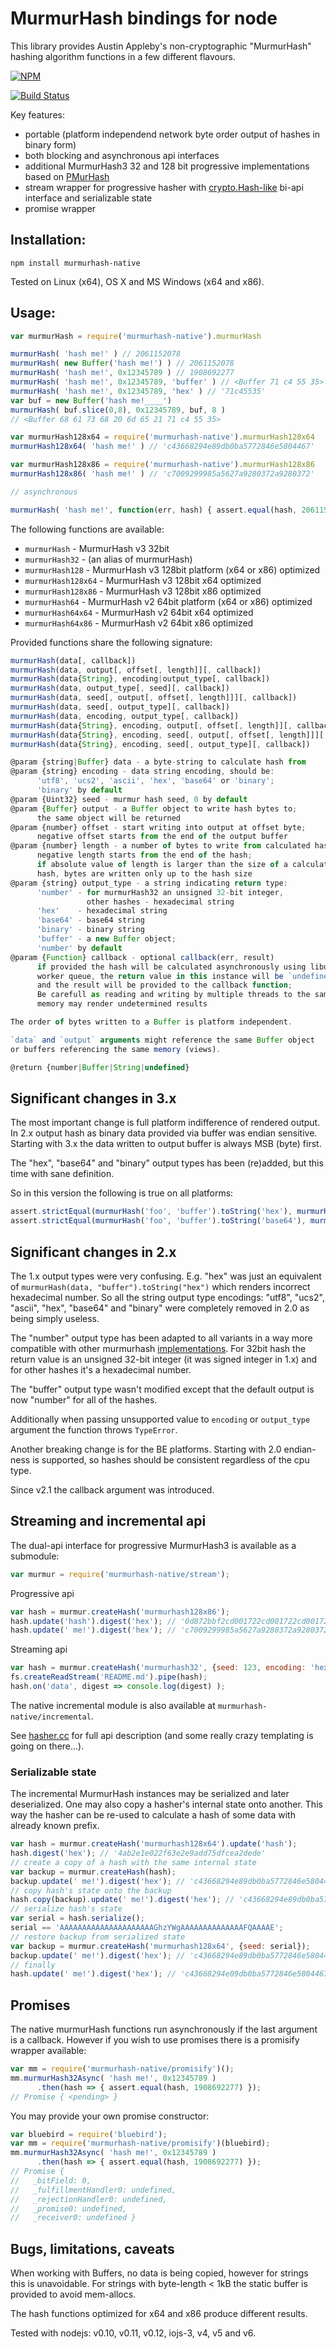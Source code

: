 MurmurHash bindings for node
============================

This library provides Austin Appleby's non-cryptographic "MurmurHash" hashing algorithm functions in a few different flavours.

[![NPM][NPM img]][NPM Status]

[![Build Status][BS img]][Build Status]

Key features:

* portable (platform independend network byte order output of hashes in binary form)
* both blocking and asynchronous api interfaces
* additional MurmurHash3 32 and 128 bit progressive implementations based on [PMurHash][PMurHash]
* stream wrapper for progressive hasher with [crypto.Hash-like][crypto.Hash] bi-api interface
  and serializable state
* promise wrapper

Installation:
-------------

```
npm install murmurhash-native
```

Tested on Linux (x64), OS X and MS Windows (x64 and x86).


Usage:
------

```js
var murmurHash = require('murmurhash-native').murmurHash

murmurHash( 'hash me!' ) // 2061152078
murmurHash( new Buffer('hash me!') ) // 2061152078
murmurHash( 'hash me!', 0x12345789 ) // 1908692277
murmurHash( 'hash me!', 0x12345789, 'buffer' ) // <Buffer 71 c4 55 35>
murmurHash( 'hash me!', 0x12345789, 'hex' ) // '71c45535'
var buf = new Buffer('hash me!____')
murmurHash( buf.slice(0,8), 0x12345789, buf, 8 )
// <Buffer 68 61 73 68 20 6d 65 21 71 c4 55 35>

var murmurHash128x64 = require('murmurhash-native').murmurHash128x64
murmurHash128x64( 'hash me!' ) // 'c43668294e89db0ba5772846e5804467'

var murmurHash128x86 = require('murmurhash-native').murmurHash128x86
murmurHash128x86( 'hash me!' ) // 'c7009299985a5627a9280372a9280372'

// asynchronous

murmurHash( 'hash me!', function(err, hash) { assert.equal(hash, 2061152078) });
```

The following functions are available:

* `murmurHash`       - MurmurHash v3 32bit
* `murmurHash32`     - (an alias of murmurHash)
* `murmurHash128`    - MurmurHash v3 128bit platform (x64 or x86) optimized 
* `murmurHash128x64` - MurmurHash v3 128bit x64 optimized
* `murmurHash128x86` - MurmurHash v3 128bit x86 optimized
* `murmurHash64`     - MurmurHash v2 64bit platform (x64 or x86) optimized
* `murmurHash64x64`  - MurmurHash v2 64bit x64 optimized
* `murmurHash64x86`  - MurmurHash v2 64bit x86 optimized

Provided functions share the following signature:

```js
murmurHash(data[, callback])
murmurHash(data, output[, offset[, length]][, callback])
murmurHash(data{String}, encoding|output_type[, callback])
murmurHash(data, output_type[, seed][, callback])
murmurHash(data, seed[, output[, offset[, length]]][, callback])
murmurHash(data, seed[, output_type][, callback])
murmurHash(data, encoding, output_type[, callback])
murmurHash(data{String}, encoding, output[, offset[, length]][, callback])
murmurHash(data{String}, encoding, seed[, output[, offset[, length]]][, callback])
murmurHash(data{String}, encoding, seed[, output_type][, callback])

@param {string|Buffer} data - a byte-string to calculate hash from
@param {string} encoding - data string encoding, should be:
      'utf8', 'ucs2', 'ascii', 'hex', 'base64' or 'binary';
      'binary' by default
@param {Uint32} seed - murmur hash seed, 0 by default
@param {Buffer} output - a Buffer object to write hash bytes to;
      the same object will be returned
@param {number} offset - start writing into output at offset byte;
      negative offset starts from the end of the output buffer
@param {number} length - a number of bytes to write from calculated hash;
      negative length starts from the end of the hash;
      if absolute value of length is larger than the size of a calculated
      hash, bytes are written only up to the hash size
@param {string} output_type - a string indicating return type:
      'number' - for murmurHash32 an unsigned 32-bit integer,
                 other hashes - hexadecimal string
      'hex'    - hexadecimal string
      'base64' - base64 string
      'binary' - binary string
      'buffer' - a new Buffer object;
      'number' by default
@param {Function} callback - optional callback(err, result)
      if provided the hash will be calculated asynchronously using libuv
      worker queue, the return value in this instance will be `undefined`
      and the result will be provided to the callback function;
      Be carefull as reading and writing by multiple threads to the same
      memory may render undetermined results

The order of bytes written to a Buffer is platform independent.

`data` and `output` arguments might reference the same Buffer object
or buffers referencing the same memory (views).

@return {number|Buffer|String|undefined}
```


Significant changes in 3.x
--------------------------

The most important change is full platform indifference of rendered output. In 2.x output hash as binary data provided via buffer was endian sensitive. Starting with 3.x the data written to output buffer is always MSB (byte) first.

The "hex", "base64" and "binary" output types has been (re)added, but this time with sane definition.

So in this version the following is true on all platforms:

```js
assert.strictEqual(murmurHash('foo', 'buffer').toString('hex'), murmurHash('foo', 0, 'hex'));
assert.strictEqual(murmurHash('foo', 'buffer').toString('base64'), murmurHash('foo', 0, 'base64'));
```


Significant changes in 2.x
--------------------------

The 1.x output types were very confusing. E.g. "hex" was just an equivalent of `murmurHash(data, "buffer").toString("hex")` which renders incorrect hexadecimal number. So all the string output type encodings: "utf8", "ucs2", "ascii", "hex", "base64" and "binary" were completely removed in 2.0 as being simply useless.

The "number" output type has been adapted to all variants in a way more compatible with other murmurhash [implementations][murmurhash3js]. For 32bit hash the return value is an unsigned 32-bit integer (it was signed integer in 1.x) and for other hashes it's a hexadecimal number.

The "buffer" output type wasn't modified except that the default output is now "number" for all of the hashes.

Additionally when passing unsupported value to `encoding` or `output_type` argument the function throws `TypeError`.

Another breaking change is for the BE platforms. Starting with 2.0 endian-ness is supported, so hashes should be consistent regardless of the cpu type.

Since v2.1 the callback argument was introduced.


Streaming and incremental api
-----------------------------

The dual-api interface for progressive MurmurHash3 is available as a submodule:

```js
var murmur = require('murmurhash-native/stream');
````

Progressive api

```js
var hash = murmur.createHash('murmurhash128x86');
hash.update('hash').digest('hex'); // '0d872bbf2cd001722cd001722cd00172'
hash.update(' me!').digest('hex'); // 'c7009299985a5627a9280372a9280372'
```

Streaming api

```js
var hash = murmur.createHash('murmurhash32', {seed: 123, encoding: 'hex'});
fs.createReadStream('README.md').pipe(hash);
hash.on('data', digest => console.log(digest) );
```

The native incremental module is also available at `murmurhash-native/incremental`.

See [hasher.cc](src/incremental/hasher.cc) for full api description
(and some really crazy templating is going on there...).

### Serializable state

The incremental MurmurHash instances may be serialized and later deserialized.
One may also copy a hasher's internal state onto another.
This way the hasher can be re-used to calculate a hash of some data with already known prefix.

```js
var hash = murmur.createHash('murmurhash128x64').update('hash');
hash.digest('hex'); // '4ab2e1e022f63e2e9add75dfcea2dede'
// create a copy of a hash with the same internal state
var backup = murmur.createHash(hash);
backup.update(' me!').digest('hex'); // 'c43668294e89db0ba5772846e5804467'
// copy hash's state onto the backup
hash.copy(backup).update(' me!').digest('hex'); // 'c43668294e89db0ba5772846e5804467'
// serialize hash's state
var serial = hash.serialize();
serial == 'AAAAAAAAAAAAAAAAAAAAAGhzYWgAAAAAAAAAAAAAAFQAAAAE';
// restore backup from serialized state
var backup = murmur.createHash('murmurhash128x64', {seed: serial});
backup.update(' me!').digest('hex'); // 'c43668294e89db0ba5772846e5804467'
// finally
hash.update(' me!').digest('hex'); // 'c43668294e89db0ba5772846e5804467'
```

Promises
--------

The native murmurHash functions run asynchronously if the last argument is a callback.
However if you wish to use promises there is a promisify wrapper available:

```js
var mm = require('murmurhash-native/promisify')();
mm.murmurHash32Async( 'hash me!', 0x12345789 )
      .then(hash => { assert.equal(hash, 1908692277) });
// Promise { <pending> }
```

You may provide your own promise constructor:

```js
var bluebird = require('bluebird');
var mm = require('murmurhash-native/promisify')(bluebird);
mm.murmurHash32Async( 'hash me!', 0x12345789 )
      .then(hash => { assert.equal(hash, 1908692277) });
// Promise {
//   _bitField: 0,
//   _fulfillmentHandler0: undefined,
//   _rejectionHandler0: undefined,
//   _promise0: undefined,
//   _receiver0: undefined }
```


Bugs, limitations, caveats
--------------------------
When working with Buffers, no data is being copied, however for strings this is unavoidable.
For strings with byte-length < 1kB the static buffer is provided to avoid mem-allocs.

The hash functions optimized for x64 and x86 produce different results.

Tested with nodejs: v0.10, v0.11, v0.12, iojs-3, v4, v5 and v6.

[Build Status]: https://travis-ci.org/royaltm/node-murmurhash-native
[BS img]: https://travis-ci.org/royaltm/node-murmurhash-native.svg
[NPM img]: https://nodei.co/npm/murmurhash-native.png?compact=true
[NPM Status]: https://nodei.co/npm/murmurhash-native/
[murmurhash3js]: https://www.npmjs.com/package/murmurhash3js
[PMurHash]: https://github.com/aappleby/smhasher/blob/master/src/PMurHash.c
[crypto.Hash]: https://nodejs.org/dist/latest-v6.x/docs/api/crypto.html#crypto_class_hash